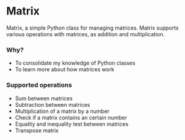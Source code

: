 # Matrix

Matrix, a simple Python class for managing matrices.
Matrix supports various operations with matrices, as addition and multiplication.

### Why? ###

* To consolidate my knowledge of Python classes
* To learn more about how matrices work

### Supported operations ###

* Sum between matrices
* Subtraction between matrices
* Multiplication of a matrix by a number
* Check if a matrix contains an certain number
* Equality and inequality test between matrices
* Transpose matrix
